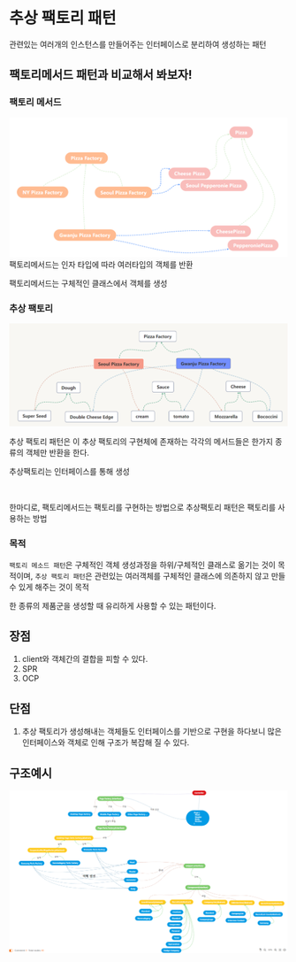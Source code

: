 # 추상 팩토리 패턴

관련있는 여러개의 인스턴스를 만들어주는 인터페이스로 분리하여 생성하는 패턴

## 팩토리메서드 패턴과 비교해서 봐보자!
### 팩토리 메서드
![factory Method](/common/image/factoryMethod.PNG)
팩토리메서드는 인자 타입에 따라 여러타입의 객체를 반환

팩토리메서드는 구체적인 클래스에서 객체를 생성
### 추상 팩토리
![abstract Factory](/common/image/abstractFactory.PNG)

추상 팩토리 패턴은 이 추상 팩토리의 구현체에 존재하는 각각의 메서드들은 한가지 종류의 객체만 반환을 한다.

추상팩토리는 인터페이스를 통해 생성

<br>

한마디로, 팩토리메서드는 팩토리를 구현하는 방법으로 추상팩토리 패턴은 팩토리를 사용하는 방법

### 목적

`팩토리 메소드 패턴`은 구체적인 객체 생성과정을 하위/구체적인 클래스로 옮기는 것이 목적이며, `추상 팩토리 패턴`은 관련있는 여러객체를 구체적인 클래스에 의존하지 않고 만들 수 있게 해주는 것이 목적

한 종류의 제품군을 생성할 때 유리하게 사용할 수 있는 패턴이다.

## 장점
1. client와 객체간의 결합을 피할 수 있다.
2. SPR 
3. OCP

## 단점
1. 추상 팩토리가 생성해내는 객체들도 인터페이스를 기반으로 구현을 하다보니 많은 인터페이스와 객체로 인해 구조가 복잡해 질 수 있다.

## 구조예시
![struture](/common/image/structure.PNG)
